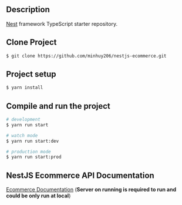 ## Description

[Nest](https://github.com/nestjs/nest) framework TypeScript starter repository.

## Clone Project

```bash
$ git clone https://github.com/minhuy206/nestjs-ecommerce.git
```

## Project setup

```bash
$ yarn install
```

## Compile and run the project

```bash
# development
$ yarn run start

# watch mode
$ yarn run start:dev

# production mode
$ yarn run start:prod
```

## NestJS Ecommerce API Documentation

[Ecommerce Documentation](http://localhost:3000/api-docs/) (**Server on running is required to run and could be only run at local**)
